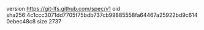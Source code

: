 version https://git-lfs.github.com/spec/v1
oid sha256:4c1ccc3071dd7705f75bdb737cb99885558fa64467a25922bd9c6140ebec48c8
size 2737
